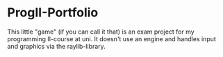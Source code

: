 # ProgII-Portfolio

This little "game" (if you can call it that) is an exam project for my programming II-course at uni.
It doesn't use an engine and handles input and graphics via the raylib-library.

